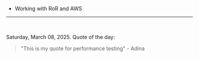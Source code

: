 - Working with RoR and AWS

---

<br>

<!-- quote_marker -->
Saturday, March 08, 2025. Quote of the day:

> "This is my quote for performance testing" - Adina
